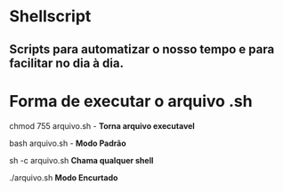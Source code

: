 # Shellscript
## Scripts para automatizar o nosso tempo e para facilitar no dia à dia. <br>

# Forma de executar o arquivo .sh
 
chmod 755 arquivo.sh - <b> Torna arquivo executavel </b>

bash arquivo.sh - <b> Modo Padrão </b>

sh -c arquivo.sh <b> Chama qualquer shell </b>

./arquivo.sh <b> Modo Encurtado </b>
